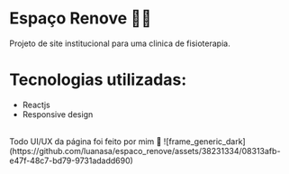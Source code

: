 #    Espaço Renove 👩‍⚕️️
Projeto de site institucional para uma clinica de fisioterapia. <br>
# Tecnologias utilizadas: 
- Reactjs
- Responsive design
<br>
Todo UI/UX da página foi feito por mim 🤍
![frame_generic_dark](https://github.com/luanasa/espaco_renove/assets/38231334/08313afb-e47f-48c7-bd79-9731adadd690)

